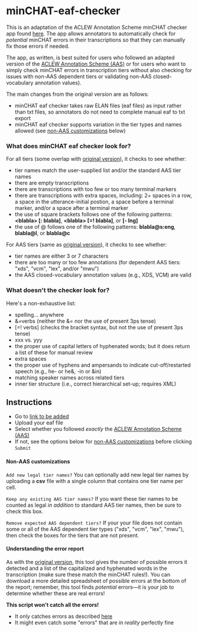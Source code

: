 # minCHAT-eaf-checker

This is an adaptation of the ACLEW Annotation Scheme minCHAT checker app found [here](https://github.com/aclew/AAS-minCHAT-Checker). The app allows annotators to automatically check for _potential_ minCHAT errors in their transcriptions so that they can manually fix those errors if needed.

The app, as written, is best suited for users who followed an adapted version of the [ACLEW Annotation Scheme (AAS)](https://osf.io/b2jep/wiki/home/) or for users who want to simply check minCHAT errors in transcription tiers without also checking for issues with non-AAS dependent tiers or validating non-AAS closed-vocabulary annotation values).

The main changes from the original version are as follows:

* minCHAT eaf checker takes raw ELAN files (eaf files) as input rather than txt files, so annotators do not need to complete manual eaf to txt export
* minCHAT eaf checker supports variation in the tier types and names allowed (see [non-AAS customizations](#non-aas-customizations) below)


### What does minCHAT eaf checker look for?

For all tiers (some overlap with [original version](https://github.com/aclew/AAS-minCHAT-Checker)), it checks to see whether:

* tier names match the user-supplied list and/or the standard AAS tier names
* there are empty transcriptions
* there are transcriptions with too few or too many terminal markers
* there are transcriptions with extra spaces, including: 2+ spaces in a row, a space in the utterance-initial postion, a space before a terminal marker, and/or a space after a terminal marker
* the use of square brackets follows one of the following patterns: **\<blabla\> [: blabla]**, **\<blabla\> [=! blabla]**, or **[- lng]**
* the use of @ follows one of the following patterns: **blabla@s:eng**, **blabla@l**, or **blabla@c**

For AAS tiers (same as [original version](https://github.com/aclew/AAS-minCHAT-Checker)), it checks to see whether:

* tier names are either 3 or 7 characters
* there are too many or too few annotations (for dependent AAS tiers: "xds", "vcm", "lex", and/or "mwu")
* the AAS closed-vocabulary annotation values (e.g., XDS, VCM) are valid

### What doesn't the checker look for?

Here's a non-exhaustive list: 
  
* spelling... anywhere
* &=verbs (neither the &= nor the use of present 3ps tense)
* \[=! verbs] (checks the bracket syntax, but not the use of present 3ps tense)
* xxx vs. yyy
* the proper use of capital letters of hyphenated words; but it does return a list of these for manual review
* extra spaces
* the proper use of hyphens and ampersands to indicate cut-off/restarted speech (e.g., he- or he&, -in or &in)
* matching speaker names across related tiers
* inner tier structure (i.e., correct hierarchical set-up; requires XML)


## Instructions

* Go to [link to be added]()
* Upload your eaf file
* Select whether you followed _exactly_ the [ACLEW Annotation Scheme (AAS)](https://osf.io/b2jep/wiki/home/)
* If not, see the options below for [non-AAS customizations](#non-aas-customizations) before clicking `Submit` 

#### Non-AAS customizations
`Add new legal tier names?`
You can optionally add new legal tier names by uploading a **csv** file with a single column that contains one tier name per cell.

`Keep any existing AAS tier names?`
If you want these tier names to be counted as legal _in addition_ to standard AAS tier names, then be sure to check this box.

`Remove expected AAS dependent tiers?` 
If your your file does not contain some or all of the AAS dependent tier types ("xds", "vcm", "lex", "mwu"), then check the boxes for the tiers that are not present.

#### Understanding the error report
As with the [original version](https://github.com/aclew/AAS-minCHAT-Checker), this tool gives the number of possible errors it detected and a list of the capitalized and hyphenated words in the transcription (make sure these match the minCHAT rules!). You can download a more detailed spreadsheet of possible errors at the bottom of the report; remember, this tool finds _potential_ errors&mdash;it is your job to determine whether these are real errors!

**This script won't catch all the errors!**

* It only catches errors as described [here](#what-does-minchat-eaf-checker-look-for)
* It might even catch some "errors" that are _in reality_ perfectly fine
